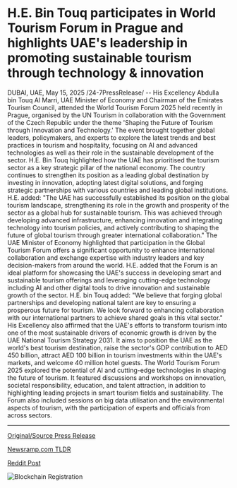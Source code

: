 # H.E. Bin Touq participates in World Tourism Forum in Prague and highlights UAE's leadership in promoting sustainable tourism through technology & innovation

DUBAI, UAE, May 15, 2025 /24-7PressRelease/ -- His Excellency Abdulla bin Touq Al Marri, UAE Minister of Economy and Chairman of the Emirates Tourism Council, attended the World Tourism Forum 2025 held recently in Prague, organised by the UN Tourism in collaboration with the Government of the Czech Republic under the theme 'Shaping the Future of Tourism through Innovation and Technology.'  The event brought together global leaders, policymakers, and experts to explore the latest trends and best practices in tourism and hospitality, focusing on AI and advanced technologies as well as their role in the sustainable development of the sector.  H.E. Bin Touq highlighted how the UAE has prioritised the tourism sector as a key strategic pillar of the national economy. The country continues to strengthen its position as a leading global destination by investing in innovation, adopting latest digital solutions, and forging strategic partnerships with various countries and leading global institutions.  H.E. added: "The UAE has successfully established its position on the global tourism landscape, strengthening its role in the growth and prosperity of the sector as a global hub for sustainable tourism. This was achieved through developing advanced infrastructure, enhancing innovation and integrating technology into tourism policies, and actively contributing to shaping the future of global tourism through greater international collaboration."  The UAE Minister of Economy highlighted that participation in the Global Tourism Forum offers a significant opportunity to enhance international collaboration and exchange expertise with industry leaders and key decision-makers from around the world. H.E. added that the Forum is an ideal platform for showcasing the UAE's success in developing smart and sustainable tourism offerings and leveraging cutting-edge technology including AI and other digital tools to drive innovation and sustainable growth of the sector.  H.E. bin Touq added: "We believe that forging global partnerships and developing national talent are key to ensuring a prosperous future for tourism. We look forward to enhancing collaboration with our international partners to achieve shared goals in this vital sector."  His Excellency also affirmed that the UAE's efforts to transform tourism into one of the most sustainable drivers of economic growth is driven by the UAE National Tourism Strategy 2031. It aims to position the UAE as the world's best tourism destination, raise the sector's GDP contribution to AED 450 billion, attract AED 100 billion in tourism investments within the UAE's markets, and welcome 40 million hotel guests.  The World Tourism Forum 2025 explored the potential of AI and cutting-edge technologies in shaping the future of tourism. It featured discussions and workshops on innovation, societal responsibility, education, and talent attraction, in addition to highlighting leading projects in smart tourism fields and sustainability. The Forum also included sessions on big data utilisation and the environmental aspects of tourism, with the participation of experts and officials from across sectors. 

---

[Original/Source Press Release](https://www.24-7pressrelease.com/press-release/522790/he-bin-touq-participates-in-world-tourism-forum-in-prague-and-highlights-uaes-leadership-in-promoting-sustainable-tourism-through-technology-innovation)
                    

[Newsramp.com TLDR](https://newsramp.com/curated-news/uae-minister-attends-world-tourism-forum-2025-to-shape-future-of-tourism-through-innovation/395b08a22dbed6cccd4621ba7b778118) 

 



[Reddit Post](https://www.reddit.com/r/newsramp/comments/1kn2bcs/uae_minister_attends_world_tourism_forum_2025_to/) 



![Blockchain Registration](https://cdn.newsramp.app/24-7PressRelease/qrcode/255/15/camcVsJ5.webp)